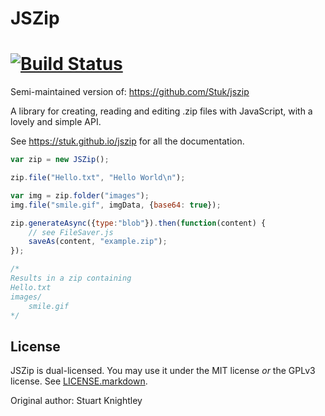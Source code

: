 # JSZip

[![Build Status](https://api.travis-ci.org/DigiExam/jszip2.svg?branch=master)](http://travis-ci.org/DigiExam/jszip2)
=====


Semi-maintained version of: https://github.com/Stuk/jszip

A library for creating, reading and editing .zip files with JavaScript, with a
lovely and simple API.

See https://stuk.github.io/jszip for all the documentation.

```javascript
var zip = new JSZip();

zip.file("Hello.txt", "Hello World\n");

var img = zip.folder("images");
img.file("smile.gif", imgData, {base64: true});

zip.generateAsync({type:"blob"}).then(function(content) {
    // see FileSaver.js
    saveAs(content, "example.zip");
});

/*
Results in a zip containing
Hello.txt
images/
    smile.gif
*/
```
License
-------

JSZip is dual-licensed. You may use it under the MIT license *or* the GPLv3
license. See [LICENSE.markdown](LICENSE.markdown).

Original author: Stuart Knightley
